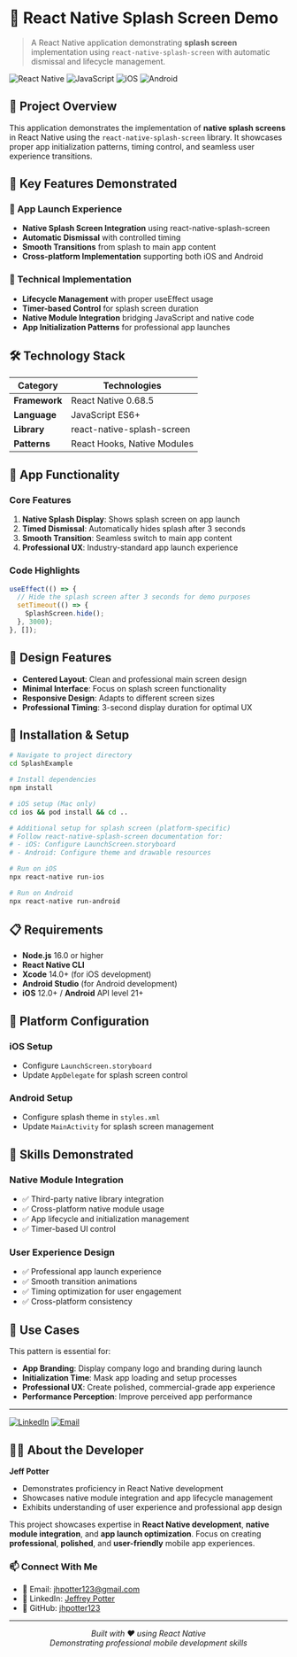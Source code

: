 # 🚀 React Native Splash Screen Demo

> A React Native application demonstrating **splash screen** implementation using `react-native-splash-screen` with automatic dismissal and lifecycle management.

![React Native](https://img.shields.io/badge/React%20Native-0.68.5-blue?style=for-the-badge&logo=react)
![JavaScript](https://img.shields.io/badge/JavaScript-ES6+-yellow?style=for-the-badge&logo=javascript)
![iOS](https://img.shields.io/badge/iOS-Compatible-lightgrey?style=for-the-badge&logo=apple)
![Android](https://img.shields.io/badge/Android-Compatible-green?style=for-the-badge&logo=android)

## 🌟 Project Overview

This application demonstrates the implementation of **native splash screens** in React Native using the `react-native-splash-screen` library. It showcases proper app initialization patterns, timing control, and seamless user experience transitions.

## 🎯 Key Features Demonstrated

### 📱 App Launch Experience
- **Native Splash Screen Integration** using react-native-splash-screen
- **Automatic Dismissal** with controlled timing
- **Smooth Transitions** from splash to main app content
- **Cross-platform Implementation** supporting both iOS and Android

### 🔧 Technical Implementation
- **Lifecycle Management** with proper useEffect usage
- **Timer-based Control** for splash screen duration
- **Native Module Integration** bridging JavaScript and native code
- **App Initialization Patterns** for professional app launches

## 🛠️ Technology Stack

| Category | Technologies |
|----------|-------------|
| **Framework** | React Native 0.68.5 |
| **Language** | JavaScript ES6+ |
| **Library** | react-native-splash-screen |
| **Patterns** | React Hooks, Native Modules |

## 📱 App Functionality

### Core Features
1. **Native Splash Display**: Shows splash screen on app launch
2. **Timed Dismissal**: Automatically hides splash after 3 seconds
3. **Smooth Transition**: Seamless switch to main app content
4. **Professional UX**: Industry-standard app launch experience

### Code Highlights

```javascript
useEffect(() => {
  // Hide the splash screen after 3 seconds for demo purposes
  setTimeout(() => {
    SplashScreen.hide();
  }, 3000);
}, []);
```

## 🎨 Design Features

- **Centered Layout**: Clean and professional main screen design
- **Minimal Interface**: Focus on splash screen functionality
- **Responsive Design**: Adapts to different screen sizes
- **Professional Timing**: 3-second display duration for optimal UX

## 🚀 Installation & Setup

```bash
# Navigate to project directory
cd SplashExample

# Install dependencies
npm install

# iOS setup (Mac only)
cd ios && pod install && cd ..

# Additional setup for splash screen (platform-specific)
# Follow react-native-splash-screen documentation for:
# - iOS: Configure LaunchScreen.storyboard
# - Android: Configure theme and drawable resources

# Run on iOS
npx react-native run-ios

# Run on Android
npx react-native run-android
```

## 📋 Requirements

- **Node.js** 16.0 or higher
- **React Native CLI**
- **Xcode** 14.0+ (for iOS development)
- **Android Studio** (for Android development)
- **iOS** 12.0+ / **Android** API level 21+

## 🔧 Platform Configuration

### iOS Setup
- Configure `LaunchScreen.storyboard`
- Update `AppDelegate` for splash screen control

### Android Setup
- Configure splash theme in `styles.xml`
- Update `MainActivity` for splash screen management

## 🎯 Skills Demonstrated

### **Native Module Integration**
- ✅ Third-party native library integration
- ✅ Cross-platform native module usage
- ✅ App lifecycle and initialization management
- ✅ Timer-based UI control

### **User Experience Design**
- ✅ Professional app launch experience
- ✅ Smooth transition animations
- ✅ Timing optimization for user engagement
- ✅ Cross-platform consistency

## 🔮 Use Cases

This pattern is essential for:
- **App Branding**: Display company logo and branding during launch
- **Initialization Time**: Mask app loading and setup processes
- **Professional UX**: Create polished, commercial-grade app experience
- **Performance Perception**: Improve perceived app performance

---

[![LinkedIn](https://img.shields.io/badge/LinkedIn-Connect-blue.svg)](https://www.linkedin.com/in/jeffrey-potter-14196028/)
[![Email](https://img.shields.io/badge/Email-Contact-red.svg)](mailto:jhpotter123@gmail.com)

## 👨‍💻 About the Developer

**Jeff Potter**
- Demonstrates proficiency in React Native development
- Showcases native module integration and app lifecycle management
- Exhibits understanding of user experience and professional app design

This project showcases expertise in **React Native development**, **native module integration**, and **app launch optimization**. Focus on creating **professional**, **polished**, and **user-friendly** mobile app experiences.

### 📫 Connect With Me
- 📧 Email: [jhpotter123@gmail.com](mailto:jhpotter123@gmail.com)
- 💼 LinkedIn: [Jeffrey Potter](https://www.linkedin.com/in/jeffrey-potter-14196028/)
- 🐙 GitHub: [jhpotter123](https://github.com/jhpotter123)

---

<p align="center">
  <i>Built with ❤️ using React Native</i><br>
  <i>Demonstrating professional mobile development skills</i>
</p>